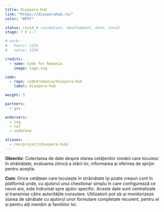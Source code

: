 ```yaml
---
title: Diaspora Hub
link: "https://diasporahub.ro/"
color: "#FFF"

status: covid # incubation, development, done, covid
stage: 7 # 1-7

# work:
#   hours: 1234
#   value: 1234

credits:
  - name: Code for Romania
    image: logo.svg

code:
  - repo: code4romania/diaspora-hub
    label: diaspora-hub

weight: 5

partners:
  - gov

endorsers:
  - ing
  - raf
  - vodafone

aliases:
  - /en/project/diaspora-hub/
---
```


**Obiectiv**: Colectarea de date despre starea cetățenilor români care locuiesc în străinătate, evaluarea zilnică a stării lor, informarea și oferirea de sprijin pentru aceștia.

**Cum**: Orice cetățean care locuiește în străinătate își poate creaun cont în platformă unde, cu ajutorul unui chestionar simplu în care configurează ce nevoi are, este îndrumat spre ajutor specific. Aceste date sunt centralizate și transmise către autoritățile consulare. Utilizatorii pot să-și monitorizeze starea de sănătate cu ajutorul unor formulare completate recurent, pentru ei și pentru alți membri ai familiilor lor.